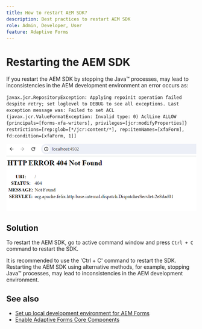 ```yaml
---
title: How to restart AEM SDK?
description: Best practices to restart AEM SDK
role: Admin, Developer, User
feature: Adaptive Forms
---
```


# Restarting the AEM SDK 

If you restart the AEM SDK by stopping the Java™ processes, may lead to inconsistencies in the AEM development environment an error occurs as:

`javax.jcr.RepositoryException: Applying repoinit operation failed despite retry; set loglevel to DEBUG to see all exceptions. Last exception message was: Failed to set ACL (javax.jcr.ValueFormatException: Invalid type: 0) AclLine ALLOW {principals=[forms-xfa-writers], privileges=[jcr:modifyProperties]} restrictions=[rep:glob=[*/jcr:content/*], rep:itemNames=[xfaForm], fd:condition=[xfaForm, 1]]`

![Restart-aem-sdk-error](/help/forms/assets/restart-sdk-error.png)

## Solution

To restart the AEM SDK, go to active command window and press `Ctrl + C` command to restart the SDK. 

It is recommended to use the 'Ctrl + C' command to restart the SDK. Restarting the AEM SDK using alternative methods, for example, stopping Java™ processes, may lead to inconsistencies in the AEM development environment.

## See also

* [Set up local development environment for AEM Forms](/help/forms/setup-local-development-environment.md)
* [Enable Adaptive Forms Core Components](/help/forms/enable-adaptive-forms-core-components.md)
